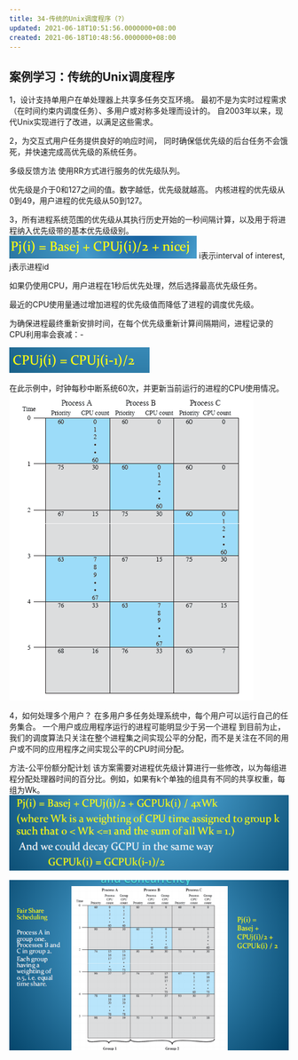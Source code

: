 ```yaml
---
title: 34-传统的Unix调度程序（?）
updated: 2021-06-18T10:51:56.0000000+08:00
created: 2021-06-18T10:48:56.0000000+08:00
---
```


## 案例学习：传统的Unix调度程序
1，设计支持单用户在单处理器上共享多任务交互环境。
最初不是为实时过程需求（在时间约束内调度任务）、多用户或对称多处理而设计的。
自2003年以来，现代Unix实现进行了改进，以满足这些需求。

2，为交互式用户任务提供良好的响应时间，
同时确保低优先级的后台任务不会饿死，并快速完成高优先级的系统任务。

多级反馈方法
使用RR方式进行服务的优先级队列。

优先级是介于0和127之间的值。数字越低，优先级就越高。
内核进程的优先级从0到49，用户进程的优先级从50到127。

3，所有进程系统范围的优先级从其执行历史开始的一秒间隔计算，以及用于将进程纳入优先级带的基本优先级级别。
![image1](../../assets/61360f3d8f624b0082ba4feb89ec2484.png)
i表示interval of interest,
j表示进程id

如果仍使用CPU，用户进程在1秒后优先处理，然后选择最高优先级任务。

最近的CPU使用量通过增加进程的优先级值而降低了进程的调度优先级。

为确保进程最终重新安排时间，在每个优先级重新计算间隔期间，进程记录的CPU利用率会衰减：-

![image2](../../assets/0c9ef277285f45a68c868dcdd6d6c082.png)

在此示例中，时钟每秒中断系统60次，并更新当前运行的进程的CPU使用情况。
![image3](../../assets/05972b0edc624a3abd7932c4407c6a4e.png)

4，如何处理多个用户？
在多用户多任务处理系统中，每个用户可以运行自己的任务集合。
一个用户或应用程序运行的进程可能明显少于另一个进程
到目前为止，我们的调度算法只关注在整个进程集之间实现公平的分配，而不是关注在不同的用户或不同的应用程序之间实现公平的CPU时间分配。

方法-公平份额分配计划
该方案需要对进程优先级计算进行一些修改，以为每组进程分配处理器时间的百分比。例如，如果有k个单独的组具有不同的共享权重，每组为Wk。
![image4](../../assets/ca99dffd1a0f4a129407eb4755b96d5c.png)

![image5](../../assets/c66da179f8614cfe80c2234211194e38.png)

